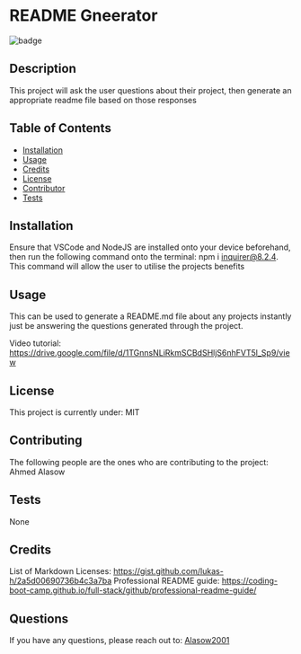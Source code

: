 

  # README Gneerator

  ![badge](https://img.shields.io/badge/license-MIT-blue/)</br>

  ## Description

  This project will ask the user questions about their project, then generate an appropriate readme file based on those responses

  ## Table of Contents

  * [Installation](#installation)
  * [Usage](#usage)
  * [Credits](#credits)
  * [License](#license)
  * [Contributor](#contributing)
  * [Tests](#test)

  ## Installation 
  Ensure that VSCode and NodeJS are installed onto your device beforehand, then run the following command onto the terminal: npm i inquirer@8.2.4. This command will allow the user to utilise the projects benefits

  ## Usage
  This can be used to generate a README.md file about any projects instantly just be answering the questions generated through the project.

  Video tutorial: https://drive.google.com/file/d/1TGnnsNLiRkmSCBdSHljS6nhFVT5l_Sp9/view

  ## License
  This project is currently under: MIT

  ## Contributing
  The following people are the ones who are contributing to the project: 
  Ahmed Alasow

  ## Tests
  None

  ## Credits
  List of Markdown Licenses: https://gist.github.com/lukas-h/2a5d00690736b4c3a7ba
  Professional README guide: https://coding-boot-camp.github.io/full-stack/github/professional-readme-guide/

  ## Questions
  If you have any questions, please reach out to: [Alasow2001](https://github.com/Alasow2001)

